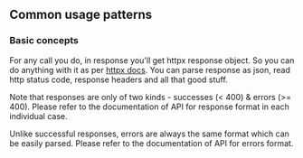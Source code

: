 ## Common usage patterns

### Basic concepts

For any call you do, in response you'll get httpx response object.
So you can do anything with it as per [httpx docs](https://www.python-httpx.org/quickstart/).
You can parse response as json, read http status code, response headers and all that good stuff.

Note that responses are only of two kinds - successes (< 400) & errors (>= 400).
Please refer to the documentation of API for response format in each individual case.

Unlike successful responses, errors are always the same format which can be easily parsed.
Please refer to the documentation of API for errors format.
